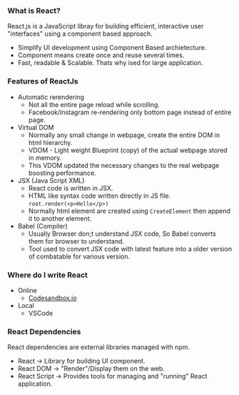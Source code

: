 ### What is React?
React.js is a JavaScript libray for building efficient, interactive user "interfaces" using a component based approach.
- Simplify UI development using Component Based archietecture.
- Component means create once and reuse several times.
- Fast, readable & Scalable. Thats why ised for large application.
### Features of ReactJs
- Automatic rerendering
    - Not all the entire page reload while scrolling.
    - Facebook/Instagram re-rendering only bottom page instead of entire page.
- Virtual DOM
    - Normally any small change in webpage, create the entire DOM in html hierarchy.
    - VDOM - Light weight Blueprint (copy) of the actual webpage stored in memory.
    - This VDOM updated the necessary changes to the real webpage boosting performance.
- JSX (Java Script XML)
    - React code is written in JSX.
    - HTML like syntax code written directly in JS file. `root.render(<p>Hello</p>)`
    - Normally html element are created using `CreateElement` then append it to another element.
- Babel (Compiler)
    - Usually Browser don;t understand JSX code, So Babel converts them for browser to understand.
    - Tool used to convert JSX code with latest feature into a older version of combatable for various version.
### Where do I write React
- Online
    - [Codesandbox.io](https://codesandbox.io/)
- Local
    - VSCode
### React Dependencies
React dependencies are external libraries managed with npm.
- React -> Library for building UI component.
- React DOM -> "Render"/Display them on the web.
- React Script -> Provides tools for managing and "running" React application.